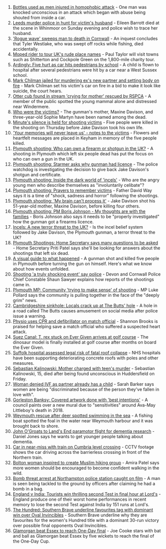 1. [Bottles used as men injured in homophobic attack](https://www.bbc.co.uk/news/uk-england-birmingham-58228598) - One man was knocked unconscious in an attack which began with abuse being shouted from inside a car.
2. [Leeds murder police in hunt for victim's husband](https://www.bbc.co.uk/news/uk-england-leeds-58229255) - Eileen Barrott died at the scene in Whinmoor on Sunday evening and police wish to trace her husband.
3. ['Rogue wave' sweeps man to death in Cornwall](https://www.bbc.co.uk/news/uk-england-cornwall-58232665) - An inquest concludes that Tyler Westlake, who was swept off rocks while fishing, died accidentally.
4. [Moped rider to tour UK's rude place names](https://www.bbc.co.uk/news/uk-england-58229967) - Paul Taylor will visit towns such as Shitterton and Cockpole Green on the 1,800-mile charity tour.
5. [Ardingly: Five hurt as car hits pedestrians by school](https://www.bbc.co.uk/news/uk-england-sussex-58234999) - A child is flown to hospital after several pedestrians were hit by a car near a West Sussex school.
6. [Mark Chilman jailed for murdering ex's new partner and setting body on fire](https://www.bbc.co.uk/news/uk-england-hereford-worcester-58233001) - Mark Chilman set his victim's car on fire in a bid to make it look like suicide, the court hears.
7. [Otter cub found in stream 'crying for mother' rescued by RSPCA](https://www.bbc.co.uk/news/uk-england-cumbria-58236045) - A member of the public spotted the young mammal alone and distressed near Windermere.
8. [Who were the victims?](https://www.bbc.co.uk/news/uk-58202760) - The gunman's mother, Maxine Davison, and three-year-old Sophie Martyn have been named among the dead.
9. [Minute's silence is held for shooting victims](https://www.bbc.co.uk/news/uk-england-devon-58228401) - Five people were killed in the shooting on Thursday before Jake Davison took his own life.
10. ['Your memories will never leave us' - notes to the victims](https://www.bbc.co.uk/news/uk-england-devon-58229935) - Flowers and heartfelt messages are placed in Keyham in memory of the five people killed.
11. [Plymouth shooting: Who can own a firearm or shotgun in the UK?](https://www.bbc.co.uk/news/uk-58198857) - A shooting in Plymouth which left six people dead has put the focus on who can own a gun in the UK.
12. [Plymouth shooting: Starmer asks why gunman had licence](https://www.bbc.co.uk/news/uk-england-devon-58209726) - The police watchdog is investigating the decision to give back Jake Davison's shotgun and certificate.
13. [Plymouth shooting: Inside the dark world of 'incels'](https://www.bbc.co.uk/news/blogs-trending-44053828) - Who are the angry young men who describe themselves as "involuntarily celibate"?
14. [Plymouth shooting: Prayers to remember victims](https://www.bbc.co.uk/news/uk-58219415) - Father David Way says it is a time of "shock, sadness and horror" following the shootings.
15. [Plymouth shooting: 'My brain can't process it'](https://www.bbc.co.uk/news/uk-58216615) - Jake Davison shot his 51-year-old mother, Maxine Davison, before killing four others.
16. [Plymouth shooting: PM Boris Johnson - My thoughts are with the families](https://www.bbc.co.uk/news/uk-58207986) - Boris Johnson also says it needs to be "properly investigated" how the gunman got a firearms licence.
17. [Incels: A new terror threat to the UK?](https://www.bbc.co.uk/news/uk-58207064) - Is the incel belief system followed by Jake Davison, the Plymouth gunman, a terror threat to the UK?
18. [Plymouth Shootings: Home Secretary says many questions to be asked](https://www.bbc.co.uk/news/uk-58200691) - Home Secretary Priti Patel says she'll be looking for answers about the shootings that left six dead.
19. [A visual guide to what happened](https://www.bbc.co.uk/news/uk-england-devon-58200336) - A gunman shot and killed five people in Plymouth before turning the gun on himself. Here's what we know about how events unfolded.
20. [Shooting 'a truly shocking event' say police](https://www.bbc.co.uk/news/uk-58198081) - Devon and Cornwall Police Chief Constable Shaun Sawyer explains how reports of the shootings came in.
21. [Plymouth MP: Community 'trying to make sense' of shooting](https://www.bbc.co.uk/news/uk-58198078) - MP Luke Pollard says the community is pulling together in the face of the "deeply grim" news.
22. [Cambridgeshire sinkhole: Locals crack up at The Butts' hole](https://www.bbc.co.uk/news/uk-england-cambridgeshire-58172334) - A hole in a road called The Butts causes amusement on social media after police issue a warning.
23. [Physio uses CPR and defibrillator on match official](https://www.bbc.co.uk/news/uk-england-south-yorkshire-58228519) - Shannon Brooks is praised for helping save a match official who suffered a suspected heart attack.
24. [Suez Canal: T. rex stuck on Ever Given arrives at golf course](https://www.bbc.co.uk/news/uk-england-cambridgeshire-58232355) - The dinosaur model is finally installed at golf course after months on board the Ever Given.
25. [Suffolk hospital assessed legal risk of fatal roof collapse](https://www.bbc.co.uk/news/uk-england-cambridgeshire-57941926) - NHS hospitals have been supporting deteriorating concrete roofs with poles and other measures.
26. [Sebastian Kalinowski: Mother charged with teen's murder](https://www.bbc.co.uk/news/uk-england-humber-58233212) - Sebastian Kalinowski, 15, died after being found unconscious in Huddersfield on Friday.
27. [Woman denied IVF as partner already has a child](https://www.bbc.co.uk/news/uk-england-lincolnshire-58235297) - Sarah Barker says women are being "discriminated because of the person they've fallen in love with".
28. [Gorleston Banksy: Covered artwork done with 'best intentions'](https://www.bbc.co.uk/news/uk-england-norfolk-58229021) - A council paints over a new mural due to "sensitivities" around Ava-May Littleboy's death in 2018.
29. [Weymouth rescue after deer spotted swimming in the sea](https://www.bbc.co.uk/news/uk-england-dorset-58232477) - A fishing boat spotted the foal in the water near Weymouth harbour and it was brought back to shore.
30. [John O'Groats to Land's End paramotor flight for dementia research](https://www.bbc.co.uk/news/uk-england-norfolk-58220591) - Daniel Jones says he wants to get younger people talking about dementia.
31. [Car in near-miss with train on Cumbria level crossing](https://www.bbc.co.uk/news/uk-england-cumbria-58202029) - CCTV footage shows the car driving across the barrierless crossing in front of the Northern train.
32. [Bolton woman inspired to create Muslim hiking group](https://www.bbc.co.uk/news/uk-england-manchester-58192877) - Amira Patel says more women should be encouraged to become confident walking in the wild.
33. [Bomb threat arrest at Northampton police station caught on film](https://www.bbc.co.uk/news/uk-england-northamptonshire-58187469) - A man is seen being tackled to the ground by officers after claiming he had a bomb in a bag.
34. [England v India: Tourists win thrilling second Test in final hour at Lord's](https://www.bbc.co.uk/sport/cricket/58235757) - England produce one of their worst home performances in recent memory to lose the second Test against India by 151 runs at Lord's.
35. [The Hundred: Southern Brave underline favourites tag with dominant win over Oval Invincibles](https://www.bbc.co.uk/sport/cricket/58235005) - Southern Brave underline why they are favourites for the women's Hundred title with a dominant 30-run victory over possible final opponents Oval Invincibles.
36. [Glamorgan beat Essex to reach One-Day final](https://www.bbc.co.uk/sport/cricket/58230489) - Joe Cooke stars with bat and ball as Glamorgan beat Essex by five wickets to reach the final of the One-Day Cup.
